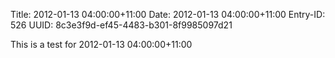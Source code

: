 Title: 2012-01-13 04:00:00+11:00
Date: 2012-01-13 04:00:00+11:00
Entry-ID: 526
UUID: 8c3e3f9d-ef45-4483-b301-8f9985097d21

This is a test for 2012-01-13 04:00:00+11:00
